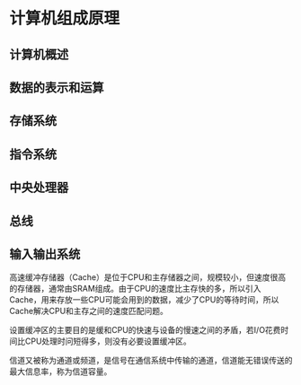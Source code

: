 # 计算机组成原理

## 计算机概述



## 数据的表示和运算



## 存储系统



## 指令系统



## 中央处理器



## 总线



## 输入输出系统



高速缓冲存储器（Cache）是位于CPU和主存储器之间，规模较小，但速度很高的存储器，通常由SRAM组成。由于CPU的速度比主存快的多，所以引入Cache，用来存放一些CPU可能会用到的数据，减少了CPU的等待时间，所以Cache解决CPU和主存之间的速度匹配问题。





设置缓冲区的主要目的是缓和CPU的快速与设备的慢速之间的矛盾，若I/O花费时间比CPU处理时问短得多，则没有必要设置缓冲区。





信道又被称为通道或频道，是信号在通信系统中传输的通道，信道能无错误传送的最大信息率，称为信道容量。



